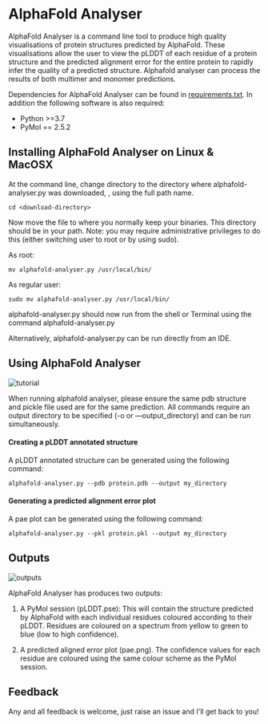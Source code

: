 # AlphaFold Analyser

AlphaFold Analyser is a command line tool to produce high quality visualisations of protein structures predicted by AlphaFold. These visualisations allow the user to view the pLDDT of each residue of a protein structure and the predicted alignment error for the entire protein to rapidly infer the quality of a predicted structure. Alphafold analyser can process the results of both multimer and monomer predictions.

Dependencies for AlphaFold Analyser can be found in [requirements.txt](https://github.com/Orpowell/alphafold-analyser/blob/master/requirements.txt). In addition the following software is also required:

- Python >=3.7
- PyMol == 2.5.2

## Installing AlphaFold Analyser on Linux & MacOSX

At the command line, change directory to the directory where alphafold-analyser.py was downloaded, , using the full path name.

	cd <download-directory>

Now move the file to where you normally keep your binaries. This directory should be in your path. Note: you may require administrative privileges to do this (either switching user to root or by using sudo).

As root:

	mv alphafold-analyser.py /usr/local/bin/

As regular user:

	sudo mv alphafold-analyser.py /usr/local/bin/

alphafold-analyser.py should now run from the shell or Terminal using the command alphafold-analyser.py

Alternatively, alphafold-analyser.py can be run directly from an IDE.

## Using AlphaFold Analyser

![tutorial]()

When running alphafold analyser,  please ensure the same pdb structure and pickle file used are for the same prediction. All commands require an output directory to be specified (-o or —output_directory) and can be run simultaneously.  

#### Creating a pLDDT annotated structure
A pLDDT annotated structure can be generated using the following command:

	alphafold-analyser.py --pdb protein.pdb --output my_directory

#### Generating a predicted alignment error plot
A pae plot can be generated using the following command:

	alphafold-analyser.py --pkl protein.pkl --output my_directory

## Outputs

![outputs]()

AlphaFold Analyser has produces two outputs:

1. A PyMol session (pLDDT.pse): This will contain the structure predicted by AlphaFold with each individual residues coloured according to their pLDDT.  Residues are coloured on a spectrum from yellow to green to blue (low to high confidence).

2. A predicted aligned error plot (pae.png).  The confidence values for each residue are coloured using the same colour scheme as the PyMol session.

## Feedback

Any and all feedback is welcome, just raise an issue and I'll get back to you!





